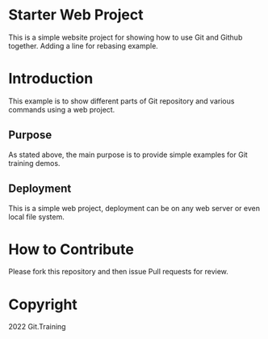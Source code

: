 # Starter Web Project
This is a simple website project for showing how to use Git and Github together. Adding a line for rebasing example.

# Introduction
This example is to show different parts of Git repository and various commands using a web project. 

## Purpose
As stated above, the main purpose is to provide simple examples for Git training demos. 

## Deployment
This is a simple web project, deployment can be on any web server or even local file system.

# How to Contribute
Please fork this repository and then issue Pull requests for review.

# Copyright

2022 Git.Training



